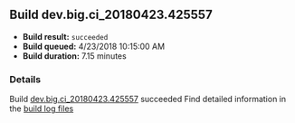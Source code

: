 ## Build dev.big.ci_20180423.425557
- **Build result:** `succeeded`
- **Build queued:** 4/23/2018 10:15:00 AM
- **Build duration:** 7.15 minutes
### Details
Build [dev.big.ci_20180423.425557](https://winappstudio.visualstudio.com/web/build.aspx?pcguid=a4ef43be-68ce-4195-a619-079b4d9834c2&builduri=vstfs%3a%2f%2f%2fBuild%2fBuild%2f25557) succeeded
Find detailed information in the [build log files](https://uwpctdiags.blob.core.windows.net/buildlogs/dev.big.ci_20180423.425557_logs.zip)
